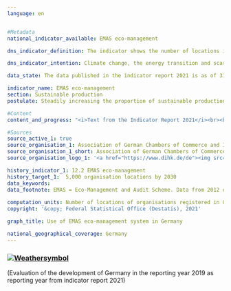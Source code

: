 ```yaml
---
language: en    


#Metadata    
national_indicator_available: EMAS eco-management    

dns_indicator_definition: The indicator shows the number of locations in Germany registered with EMAS, the Eco-Management and Audit Scheme, for German as well as foreign organisations.    

dns_indicator_intention: Climate change, the energy transition and scarcity of resources are presenting companies with new challenges that are forcing them to reconfigure their business processes, structures and products along environmentally responsible and resource-saving lines. EMAS offers a strategy for organisations to pursue systematic environmental protection, with the ultimate aim of steadily improving their locations’ environmental performance. The goal is therefore to identify a total of 5,000 organisation premises for registration with EMAS by 2030.    

data_state: The data published in the indicator report 2021 is as of 31.12.2020. The data shown on the DNS-Online-Platform is updated regularly, so that more current data may be available online than published in the indicator report 2021.    

indicator_name: EMAS eco-management    
section: Sustainable production    
postulate: Steadily increasing the proportion of sustainable production    

#Content    
content_and_progress: "<i>Text from the Indicator Report 2021</i><br><br>EMAS is a voluntary instrument of the European Union that helps organisations of any size and in any sector to continuously improve their environmental performance. Having EMAS certification does not automatically mean that organisations or their products are more environmentally friendly than comparable organisations and products. EMAS involves a reporting obligation requiring organisations to submit environmental statements. These statements include reporting on the main environmental impacts of the organisation in question as well as data pertaining to energy and material efficiency, emissions, water, waste and use of land/biodiversity. Organisations have to update their environmental statements annually, with the exception introduced in 2010 that SMEs can apply to do so every two years instead. The environmental statement, which is public, and various additional internal documents are inspected by independent, licensed environmental verifiers. The verification must be repeated on a regular basis, no less than every three years. Organisations that pass the verification process and have no breaches of environmental regulations or complaints to answer for are added to the EMAS register. The German EMAS Advisory Board is responsible for quality assurance. EMAS organisations and locations are registered by the responsible chambers of industry and commerce and stored in a publicly accessible database at the Association of German Chambers of Commerce and Industry.<br><br>In terms of methodology, it should be noted that the EMAS register shows the number of registrations. Participating organisations are free to include several locations under a single organisation registration (corporate registration) or to have their locations registered individually. Some organisations have had their sites abroad registered in Germany. These are present in the EMAS register, but they are not included in the number of EMAS locations recorded here.<br><br>In 2019, there were 2,176 EMAS locations registered in Germany. This equates to an increase of 11% compared with 2005. Considered over the last five years, the indicator has been gradually moving in the direction of the target. Nevertheless, if that trend continues unchanged, the goal for 2030 will not be achieved.<br><br>The registered organisations employed a total of 988,401 people in 2019. This equates to an decline of 2.8% compared with 2005.<br><br>The 2,176 EMAS locations on the register in 2019 belong to 1,150 German organisations and one organisation headquartered abroad. The number of German organisations had shrunk by 22.9% since 2005. Furthermore, those organisations were very well spread throughout the country. The majority were based in Baden-Württemberg (347) and Bavaria (288), followed by North Rhine-Westphalia (105). In contrast, there were just two registered organisations in Mecklenburg-Western Pomerania. Divided by sector, the distribution in 2019 was as follows: 38.3% of the German organisations represented the manufacturing industry, 9.4% miscellaneous services, 8.0% the education sector and 7.6% the hospitality industry. It should be noted that some of the organisations belong to more than one sector."    

#Sources    
source_active_1: true
source_organisation_1: Association of German Chambers of Commerce and Industry
source_organisation_1_short: Association of German Chambers of Commerce and Industry
source_organisation_logo_1: '<a href="https://www.dihk.de/de"><img src="https://g205sdgs.github.io/sdg-indicators/public/LogosEn/dihk.png" alt=" Association of German Chambers of Commerce and Industry" title="Click here to visit the homepage of the organization" style="border: transparent"/></a>'    

history_indicator_1: 12.2 EMAS eco-management                    
history_target_1:  5,000 organisation locations by 2030    
data_keywords:    
data_footnote: EMAS = Eco-Management and Audit Scheme. Data from 2012 onwards revised by the Association of German Chambers of Commerce and Industry, which also revised the staff numbers data for 2013, 2016 and 2017.    
    
computation_units: Number of locations of organisations registered in Germany, and employees    
copyright: '&copy; Federal Statistical Office (Destatis), 2021'    

graph_title: Use of EMAS eco-management system in Germany    

national_geographical_coverage: Germany    
---    
```

<div>
  <div class="my-header">
    <h3>
      <a href="https://sustainabledevelopment-deutschland.github.io/en/status/"><img src="https://g205sdgs.github.io/sdg-indicators/public/Wettersymbole/Wolke.png" title="The indicator is moving in the right direction but if the trend continues, the target value will be missed by more than 20&nbsp;% in the target year" alt="Weathersymbol" />
      </a>
    </h3>
  </div>
  <div class="my-header-note">
    <span> (Evaluation of the development of Germany in the reporting year 2019 as reporting year from indicator report 2021)</span>
  </div>
</div>